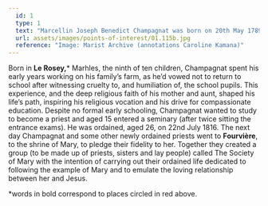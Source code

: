 ```yaml
---
  id: 1
  type: 1
  text: "Marcellin Joseph Benedict Champagnat was born on 20th May 1789 in south-east-central France."
  url: assets/images/points-of-interest/01.115b.jpg
  reference: "Image: Marist Archive (annotations Caroline Kamana)"
---
```

Born in **Le Rosey,*** Marhles, the ninth of ten children, Champagnat spent his early years working on his family’s farm, as he’d vowed not to return to school after witnessing cruelty to, and humiliation of, the school pupils. This experience, and the deep religious faith of his mother and aunt, shaped his life’s path, inspiring his religious vocation and his drive for compassionate education. Despite no formal early schooling, Champagnat wanted to study to become a priest and aged 15 entered a seminary (after twice sitting the entrance exams). He was ordained, aged 26, on 22nd July 1816. The next day Champagnat and some other newly ordained priests went to **Fourvière**, to the shrine of Mary, to pledge their fidelity to her. Together they created a group (to be made up of priests, sisters and lay people) called The Society of Mary with the intention of carrying out their ordained life dedicated to following the example of Mary and to emulate the loving relationship between her and Jesus. 
<footer>*words in bold correspond to places circled in red above.</footer>
